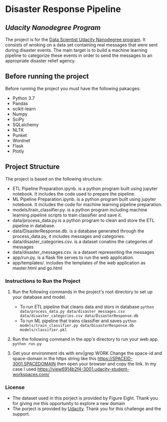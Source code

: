 # Disaster Response Pipeline
## _Udacity Nanodegree Program_
The project is for the [Data Scientist Udacity Nanodegree program](https://www.udacity.com/course/data-scientist-nanodegree--nd025). It consists of wroking on a data set containing real messages that were sent during disaster events. The main target is to build a machine learning pipeline to categorize these events in order to send the messages to an appropriate disaster relief agency.
## Before running the project
Before running the project you must have the following pakacges:
- Python 3.7
- Pandas
- scikit-learn
- Numpy
- SciPy
- SQLalchemy
- NLTK
- Punket
- Wordnet
- Flask
- Plotly
## Project Structure
The project is based on the following structure:
- ETL Pipeline Preparation.ipynb. is a python program built using jupyter notebook. It includes the code used to prepare the pipeline.
- ML Pipeline Preparation.ipynb. is a python program built using jupyter notebook. It includes the code for machine learning pipeline preparation.
- models/train_classifier.py. is a python program including machine learning pipeline scripts to train classifier and save it.
- data/process_data.py.is a python program to clean and store the ETL pipeline in database.
- data/DisasterResponse.db. is a database generated through the process_data.py, it includes messages and categories.
- data/disaster_categories.csv. is a dataset conatins the categories of messages
- data/disaster_messages.csv. is a dataset representing the messages
- app/run.py. is a flask file serves to run the web application.
- app/templates/. includes the templates of the web application as master.html and go.html

### Instructions to Run the Project
1. Run the following commands in the project's root directory to set up your database and model.

    - To run ETL pipeline that cleans data and stors in database
        `python data/process_data.py data/disaster_messages.csv data/disaster_categories.csv data/DisasterResponse.db`
    - To run ML pipeline that trains classifier and saves
        `python models/train_classifier.py data/DisasterResponse.db models/classifier.pkl`

2. Run the following command in the app's directory to run your web app.
    `python run.py`

3. Get your environment ids with env|grep WORK 
   Change the space-id and space-domain in the https string like this https://SPACEID-3001.SPACEDOMAIN then open  your browser and copy the link.
   In my case I used https://view6914b2f4-3001.udacity-student-workspaces.com/

### License
* The dataset used in this porject is provided by Figure Eight. Thank you for giving me this opportunity to explore a new domain
* The porject is provided by [Udacity](https://www.udacity.com). Thank you for this challenge and the support.
